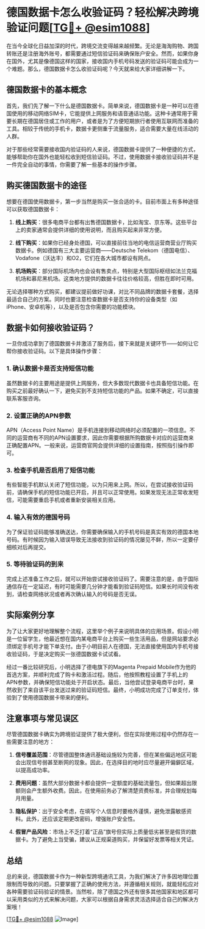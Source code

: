 # 德国数据卡怎么收验证码？轻松解决跨境验证问题[[TG💪+ @esim1088](https://t.me/s/esim1088)]

在当今全球化日益加深的时代，跨境交流变得越来越频繁。无论是海淘购物、跨国转账还是注册海外账号，都需要通过短信验证码来确保账户安全。然而，如果你身在国外，尤其是像德国这样的国家，接收国内手机号码发送的验证码可能会成为一个难题。那么，德国数据卡怎么收验证码呢？今天就来给大家详细讲解一下。

## 德国数据卡的基本概念

首先，我们先了解一下什么是德国数据卡。简单来说，德国数据卡是一种可以在德国使用的移动网络SIM卡，它能提供上网服务和语音通话功能。这种卡通常用于需要长期在德国居住或工作的用户，或者是为了方便短期旅行者使用互联网而准备的工具。相较于传统的手机卡，数据卡更侧重于流量服务，适合需要大量在线活动的人群。

对于那些经常需要接收国内验证码的人来说，德国数据卡提供了一种便捷的方式，能够帮助你在国外也能轻松收到短信验证码。不过，使用数据卡接收验证码并不是一件完全自动的事情，你需要了解一些基本的操作步骤。

## 购买德国数据卡的途径

想要在德国使用数据卡，第一步当然是购买一张合适的卡。目前市面上有多种途径可以获取德国数据卡：

1. **线上购买**：很多电商平台都有出售德国数据卡，比如淘宝、京东等。这些平台上的卖家通常会提供详细的使用说明，而且购买起来非常方便。
   
2. **线下购买**：如果你已经身处德国，可以直接前往当地的电信运营商营业厅购买数据卡。例如德国有三大主要运营商——Deutsche Telekom（德国电信）、Vodafone（沃达丰）和O2，它们在各大城市都设有网点。

3. **机场购买**：部分国际机场内也会设有售卖点，特别是大型国际枢纽如法兰克福机场和慕尼黑机场。这类地方提供的数据卡往往价格较高，但胜在即时可用。

无论选择哪种方式购买，都建议提前做好功课，对比不同品牌的数据卡套餐，选择最适合自己的方案。同时也要注意检查数据卡是否支持你的设备类型（如iPhone、安卓机等），以及是否包含你需要的功能模块。

## 数据卡如何接收验证码？

一旦你成功拿到了德国数据卡并激活了服务后，接下来就是关键环节——如何让它帮你接收验证码。以下是具体操作步骤：

### 1. 确认数据卡是否支持短信功能

虽然数据卡的主要用途是提供上网服务，但大多数现代数据卡也具备短信功能。在购买之前最好确认一下，避免买到不支持短信功能的产品。如果不确定，可以直接联系客服咨询。

### 2. 设置正确的APN参数

APN（Access Point Name）是手机连接到移动网络时必须配置的一项信息。不同的运营商有不同的APN设置要求，因此你需要根据所购数据卡对应的运营商来正确配置APN。一般来说，运营商官网会提供详细的设置指南，按照指引操作即可。

### 3. 检查手机是否启用了短信功能

有些智能手机默认关闭了短信功能，以为只用来上网。所以，在尝试接收验证码前，请确保手机的短信功能已开启，并且可以正常使用。如果发现无法正常收发短信，可能需要重启手机或者重新安装相关应用。

### 4. 输入有效的德国号码

为了保证验证码能够准确送达，你需要确保输入的手机号码是真实有效的德国本地号码。有时候因为输入错误导致无法接收到验证码的情况屡见不鲜，所以一定要仔细核对后再提交。

### 5. 等待验证码的到来

完成上述准备工作之后，就可以开始尝试接收验证码了。需要注意的是，由于国际通信存在一定延迟，有时可能需要几分钟才能看到验证码短信。如果长时间没有收到，请检查网络状况或者再次确认输入的号码是否无误。

## 实际案例分享

为了让大家更好地理解整个流程，这里举个例子来说明具体的应用场景。假设小明是一位留学生，他最近想在国内某电商平台上购买一些生活用品，但是网站要求必须绑定手机号才能下单支付。由于小明目前人在德国，无法直接使用国内手机号接收验证码，于是决定购买一张德国数据卡试试看。

经过一番比较研究后，小明选择了德电旗下的Magenta Prepaid Mobile作为他的首选方案，并顺利完成了购卡和激活过程。随后，他按照教程设置了手机上的APN参数，并确保短信功能处于开启状态。最后，当他尝试登录电商平台时，果然收到了来自该平台发送过来的验证码短信。最终，小明成功完成了订单支付，体验到了使用德国数据卡带来的便利。

## 注意事项与常见误区

尽管德国数据卡确实为跨境验证提供了极大便利，但在实际使用过程中仍然存在一些需要注意的地方：

1. **信号覆盖范围**：尽管德国整体通讯基础设施较为完善，但在某些偏远地区可能会出现信号弱甚至断网的现象。因此，在选择目的地时应尽量避开偏僻区域，以提高成功率。

2. **费用问题**：虽然大部分数据卡都会提供一定额度的基础流量包，但如果超出限额则会产生额外收费。因此，在使用前务必了解清楚资费标准，并合理规划每月用量。

3. **隐私保护**：出于安全考虑，在填写个人信息时要格外谨慎，避免泄露敏感资料。此外，还应该定期更改密码，增强账户安全性。

4. **假冒产品风险**：市场上不乏打着“正品”旗号但实际上质量低劣甚至是假货的数据卡。为了避免上当受骗，建议从正规渠道购买，并保留好发票等相关凭证。

## 总结

总的来说，德国数据卡作为一种新型跨境通讯工具，为我们解决了许多因地理位置限制而导致的问题。只要掌握了正确的使用方法，并遵循相关规则，就能轻松应对各种需要验证码验证的情景。当然啦，除了德国之外还有很多其他国家和地区都可以采用类似的方式来解决问题，大家可以根据自身需求灵活选择适合自己的解决方案哦！

[[TG💪+ @esim1088](https://t.me/s/esim1088) ![Image](https://i.postimg.cc/4NQfJmqS/Snipaste-2025-05-13-00-14-12.png)]